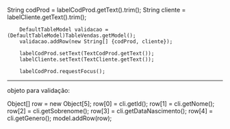 String codProd = labelCodProd.getText().trim();
        String cliente = labelCliente.getText().trim();
       
        DefaultTableModel validacao = (DefaultTableModel)TableVendas.getModel();
        validacao.addRow(new String[] {codProd, cliente});
        
        labelCodProd.setText(TextCodProd.getText());
        labelCliente.setText(TextCliente.getText());
        
        labelCodProd.requestFocus();


---------------------------------------------------------------------------------------
objeto para validação:

Object[] row = new Object[5];
                row[0] = cli.getId();
                row[1] = cli.getNome();
                row[2] = cli.getSobrenome();
                row[3] = cli.getDataNascimento();
                row[4] = cli.getGenero();
                model.addRow(row);
